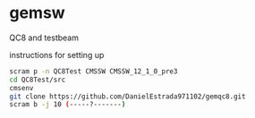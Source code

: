 # gemsw
QC8 and testbeam 

instructions for setting up
```bash
scram p -n QC8Test CMSSW CMSSW_12_1_0_pre3
cd QC8Test/src
cmsenv
git clone https://github.com/DanielEstrada971102/gemqc8.git
scram b -j 10 (-----?-------)
```
